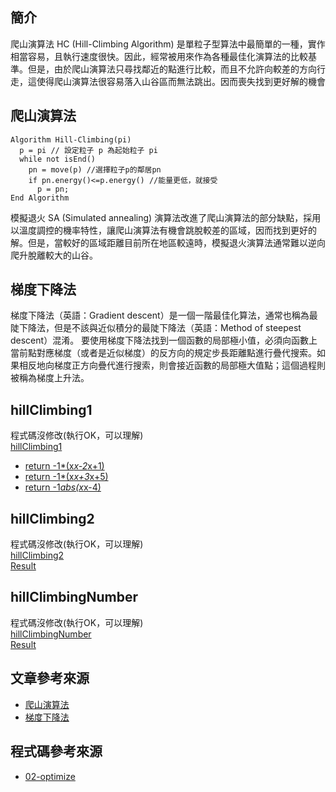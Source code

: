 ## 簡介
爬山演算法 HC (Hill-Climbing Algorithm) 是單粒子型算法中最簡單的一種，實作相當容易，且執行速度很快。因此，經常被用來作為各種最佳化演算法的比較基準。但是，由於爬山演算法只尋找鄰近的點進行比較，而且不允許向較差的方向行走，這使得爬山演算法很容易落入山谷區而無法跳出。因而喪失找到更好解的機會

## 爬山演算法
    Algorithm Hill-Climbing(pi)
      p = pi // 設定粒子 p 為起始粒子 pi
      while not isEnd()
        pn = move(p) //選擇粒子p的鄰居pn
        if pn.energy()<=p.energy() //能量更低，就接受
          p = pn;
    End Algorithm
    
模擬退火 SA (Simulated annealing) 演算法改進了爬山演算法的部分缺點，採用以溫度調控的機率特性，讓爬山演算法有機會跳脫較差的區域，因而找到更好的解。但是，當較好的區域距離目前所在地區較遠時，模擬退火演算法通常難以逆向爬升脫離較大的山谷。

## 梯度下降法
梯度下降法（英語：Gradient descent）是一個一階最佳化算法，通常也稱為最陡下降法，但是不該與近似積分的最陡下降法（英語：Method of steepest descent）混淆。 要使用梯度下降法找到一個函數的局部極小值，必須向函數上當前點對應梯度（或者是近似梯度）的反方向的規定步長距離點進行疊代搜索。如果相反地向梯度正方向疊代進行搜索，則會接近函數的局部極大值點；這個過程則被稱為梯度上升法。

## hillClimbing1
程式碼沒修改(執行OK，可以理解)\
[hillClimbing1](https://github.com/a922777/ai108b/blob/master/%E5%AD%B8%E7%BF%92%E7%AD%86%E8%A8%98/02-%E7%88%AC%E5%B1%B1%E6%BC%94%E7%AE%97%E6%B3%95/hillClimbing1.py)
* [return -1*(x*x-2*x+1)](https://github.com/a922777/ai108b/blob/master/%E5%AD%B8%E7%BF%92%E7%AD%86%E8%A8%98/02-%E7%88%AC%E5%B1%B1%E6%BC%94%E7%AE%97%E6%B3%95/Result1.md)
* [return -1*(x*x+3*x+5)](https://github.com/a922777/ai108b/blob/master/%E5%AD%B8%E7%BF%92%E7%AD%86%E8%A8%98/02-%E7%88%AC%E5%B1%B1%E6%BC%94%E7%AE%97%E6%B3%95/Result2.md)
* [return -1*abs(x*x-4)](https://github.com/a922777/ai108b/blob/master/%E5%AD%B8%E7%BF%92%E7%AD%86%E8%A8%98/02-%E7%88%AC%E5%B1%B1%E6%BC%94%E7%AE%97%E6%B3%95/Result3.md)

## hillClimbing2
程式碼沒修改(執行OK，可以理解)  
[hillClimbing2](https://github.com/a922777/ai108b/blob/master/%E5%AD%B8%E7%BF%92%E7%AD%86%E8%A8%98/02-%E7%88%AC%E5%B1%B1%E6%BC%94%E7%AE%97%E6%B3%95/hillClimbing2.py)\
[Result](https://github.com/a922777/ai108b/blob/master/%E5%AD%B8%E7%BF%92%E7%AD%86%E8%A8%98/02-%E7%88%AC%E5%B1%B1%E6%BC%94%E7%AE%97%E6%B3%95/hillClimbing2.md)

## hillClimbingNumber
程式碼沒修改(執行OK，可以理解)  
[hillClimbingNumber](https://github.com/a922777/ai108b/blob/master/%E5%AD%B8%E7%BF%92%E7%AD%86%E8%A8%98/02-%E7%88%AC%E5%B1%B1%E6%BC%94%E7%AE%97%E6%B3%95/hillClimbingNumber.py)\
[Result](https://github.com/a922777/ai108b/blob/master/%E5%AD%B8%E7%BF%92%E7%AD%86%E8%A8%98/02-%E7%88%AC%E5%B1%B1%E6%BC%94%E7%AE%97%E6%B3%95/hillClimbingNumber.md)

## 文章參考來源

* [爬山演算法](http://ccckmit.wikidot.com/so:hillclimbing)
* [梯度下降法](https://zh.wikipedia.org/wiki/%E6%A2%AF%E5%BA%A6%E4%B8%8B%E9%99%8D%E6%B3%95)
## 程式碼參考來源

* [02-optimize](https://github.com/ccccourse/ai/tree/master/python/02-optimize)
